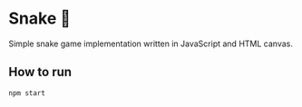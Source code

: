 # Snake 🐍

Simple snake game implementation written in JavaScript and HTML canvas.

## How to run

```bash
npm start
```
